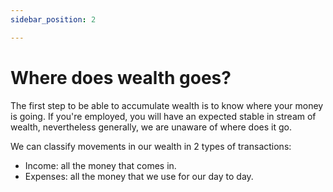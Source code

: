 ```yaml
---
sidebar_position: 2

---
```

# Where does wealth goes?

The first step to be able to accumulate wealth is to know where your money is going. If you're employed, you will have an expected stable in stream of wealth, nevertheless generally, we are unaware of where does it go.

We can classify movements in our wealth in 2 types of transactions:

* Income: all the money that comes in.
* Expenses: all the money that we use for our day to day.
